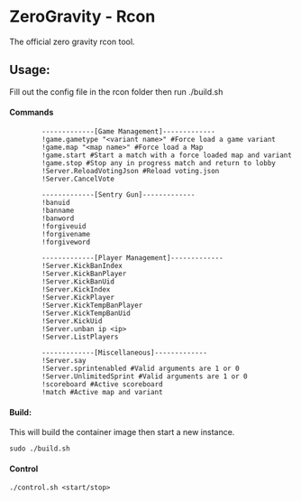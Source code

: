 # ZeroGravity - Rcon
The official zero gravity rcon tool.

## Usage:
Fill out the config file in the rcon folder then run ./build.sh

#### Commands
```
        -------------[Game Management]-------------
        !game.gametype "<variant name>" #Force load a game variant
        !game.map "<map name>" #Force load a Map
        !game.start #Start a match with a force loaded map and variant
        !game.stop #Stop any in progress match and return to lobby
        !Server.ReloadVotingJson #Reload voting.json
        !Server.CancelVote

        -------------[Sentry Gun]-------------
        !banuid
        !banname
        !banword
        !forgiveuid
        !forgivename
        !forgiveword

        -------------[Player Management]-------------
        !Server.KickBanIndex
        !Server.KickBanPlayer
        !Server.KickBanUid
        !Server.KickIndex
        !Server.KickPlayer
        !Server.KickTempBanPlayer
        !Server.KickTempBanUid
        !Server.KickUid
        !Server.unban ip <ip>
        !Server.ListPlayers

        -------------[Miscellaneous]-------------
        !Server.say
        !Server.sprintenabled #Valid arguments are 1 or 0
        !Server.UnlimitedSprint #Valid arguments are 1 or 0
        !scoreboard #Active scoreboard
        !match #Active map and variant
```

#### Build:
This will build the container image then start a new instance.
```
sudo ./build.sh
```

#### Control
```
./control.sh <start/stop>
```
